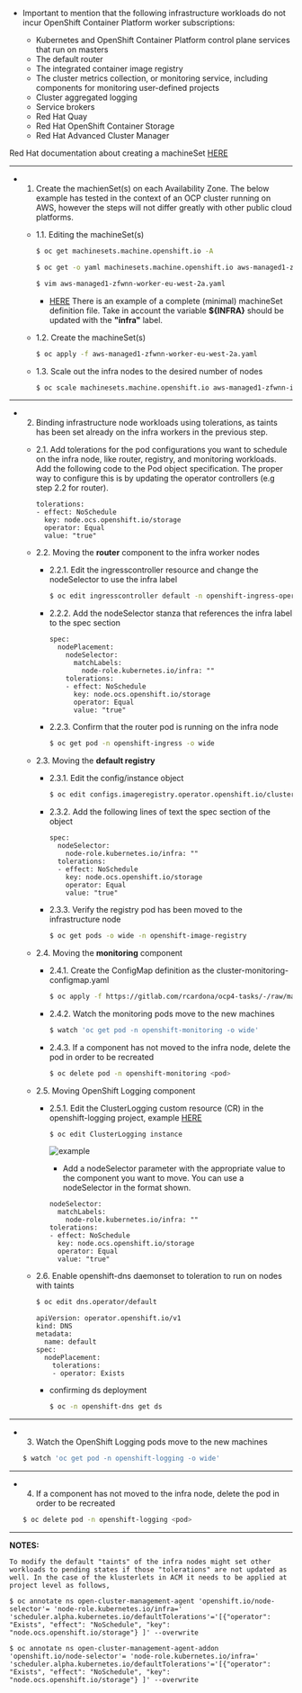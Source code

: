 - Important to mention that the following infrastructure workloads do not incur OpenShift Container Platform worker subscriptions:

  - Kubernetes and OpenShift Container Platform control plane services that run on masters
  - The default router
  - The integrated container image registry
  - The cluster metrics collection, or monitoring service, including components for monitoring user-defined projects
  - Cluster aggregated logging
  - Service brokers
  - Red Hat Quay
  - Red Hat OpenShift Container Storage
  - Red Hat Advanced Cluster Manager

Red Hat documentation about creating a machineSet [HERE](https://docs.openshift.com/container-platform/4.7/machine_management/creating-infrastructure-machinesets.html)

---

- 1. Create the machienSet(s) on each Availability Zone. The below example has tested in the context of an OCP cluster running on AWS, however the steps will not differ greatly with other public cloud platforms.

  - 1.1. Editing the machineSet(s)
    ```bash
    $ oc get machinesets.machine.openshift.io -A
    ```
    ```bash
    $ oc get -o yaml machinesets.machine.openshift.io aws-managed1-zfwnn-worker-eu-west-2a -n openshift-machine-api > aws-managed1-zfwnn-worker-eu-west-2a.yaml
    ```
    ```bash
    $ vim aws-managed1-zfwnn-worker-eu-west-2a.yaml
    ```

    - [HERE](https://gitlab.com/rcardona/ocp4-tasks/-/blob/master/infra-nodes/machineSetInfra.yaml) There is an example of a complete (minimal) machineSet definition file. Take in account the variable **${INFRA}** should be updated with the **"infra"** label.

  - 1.2. Create the machineSet(s)
    ```bash
    $ oc apply -f aws-managed1-zfwnn-worker-eu-west-2a.yaml
    ```

  - 1.3. Scale out the infra nodes to the desired number of nodes
    ```bash
    $ oc scale machinesets.machine.openshift.io aws-managed1-zfwnn-infra-eu-west-2a --replicas 1 -n openshift-machine-api
    ```

---

- 2. Binding infrastructure node workloads using tolerations, as taints has been set already on the infra workers in the previous step.

  - 2.1. Add tolerations for the pod configurations you want to schedule on the infra node, like router, registry, and monitoring workloads. Add the following code to the Pod object specification. The proper way to configure this is by updating the operator controllers (e.g step 2.2 for router).

        tolerations:
        - effect: NoSchedule
          key: node.ocs.openshift.io/storage
          operator: Equal
          value: "true"

  - 2.2. Moving the **router** component to the infra worker nodes

    - 2.2.1. Edit the ingresscontroller resource and change the nodeSelector to use the infra label
      ```bash
      $ oc edit ingresscontroller default -n openshift-ingress-operator
      ```

    - 2.2.2. Add the nodeSelector stanza that references the infra label to the spec section
      ```text
      spec:
        nodePlacement:
          nodeSelector:
            matchLabels:
              node-role.kubernetes.io/infra: ""
          tolerations:
          - effect: NoSchedule
            key: node.ocs.openshift.io/storage
            operator: Equal
            value: "true"
      ```

    - 2.2.3. Confirm that the router pod is running on the infra node
      ```bash
      $ oc get pod -n openshift-ingress -o wide
      ```

  - 2.3. Moving the **default registry**

    - 2.3.1. Edit the config/instance object
      ```bash
      $ oc edit configs.imageregistry.operator.openshift.io/cluster
      ```

    - 2.3.2. Add the following lines of text the spec section of the object
      ```text
      spec:
        nodeSelector:
          node-role.kubernetes.io/infra: ""
        tolerations:
        - effect: NoSchedule
          key: node.ocs.openshift.io/storage
          operator: Equal
          value: "true"
      ```

    - 2.3.3. Verify the registry pod has been moved to the infrastructure node
      ```bash
      $ oc get pods -o wide -n openshift-image-registry
      ```

  - 2.4. Moving the **monitoring** component

    - 2.4.1. Create the ConfigMap definition as the cluster-monitoring-configmap.yaml
      ```bash
      $ oc apply -f https://gitlab.com/rcardona/ocp4-tasks/-/raw/master/infra-nodes/cluster-monitoring-with-odf-configmap.yaml
      ```

    - 2.4.2. Watch the monitoring pods move to the new machines
      ```bash
      $ watch 'oc get pod -n openshift-monitoring -o wide'
      ```

    - 2.4.3. If a component has not moved to the infra node, delete the pod in order to be recreated
      ```bash
      $ oc delete pod -n openshift-monitoring <pod>
      ```

  - 2.5. Moving OpenShift Logging component

    - 2.5.1. Edit the ClusterLogging custom resource (CR) in the openshift-logging project, example [HERE](https://gitlab.com/rcardona/ocp4-tasks/-/raw/master/infra-nodes/cluster-logging-instance-with-odf.yaml)
      ```bash
      $ oc edit ClusterLogging instance
      ```

      ![example](media/cluster-logging-with-odf.png)

      * Add a nodeSelector parameter with the appropriate value to the component you want to move. You can use a nodeSelector in the format shown.
      ```text 
      nodeSelector:
        matchLabels:
          node-role.kubernetes.io/infra: ""
      tolerations:
      - effect: NoSchedule
        key: node.ocs.openshift.io/storage
        operator: Equal
        value: "true"
      ```

  - 2.6. Enable openshift-dns daemonset to toleration to run on nodes with taints
    ```bash
    $ oc edit dns.operator/default
    ```
    ```text
    apiVersion: operator.openshift.io/v1
    kind: DNS
    metadata:
      name: default
    spec:
      nodePlacement:
        tolerations:
        - operator: Exists
      ```

    - confirming ds deployment
      ```bash
      $ oc -n openshift-dns get ds
      ```

---

- 3. Watch the OpenShift Logging pods move to the new machines
  ```bash
  $ watch 'oc get pod -n openshift-logging -o wide'
  ```

---

- 4. If a component has not moved to the infra node, delete the pod in order to be recreated
  ```bash
  $ oc delete pod -n openshift-logging <pod>
  ```


---

__NOTES:__

    To modify the default "taints" of the infra nodes might set other workloads to pending states if those "tolerations" are not updated as well. In the case of the klusterlets in ACM it needs to be applied at project level as follows,

    $ oc annotate ns open-cluster-management-agent 'openshift.io/node-selector'= 'node-role.kubernetes.io/infra=' 'scheduler.alpha.kubernetes.io/defaultTolerations'='[{"operator": "Exists", "effect": "NoSchedule", "key": "node.ocs.openshift.io/storage"} ]' --overwrite

    $ oc annotate ns open-cluster-management-agent-addon 'openshift.io/node-selector'= 'node-role.kubernetes.io/infra=' 'scheduler.alpha.kubernetes.io/defaultTolerations'='[{"operator": "Exists", "effect": "NoSchedule", "key": "node.ocs.openshift.io/storage"} ]' --overwrite
